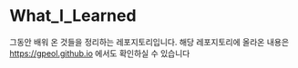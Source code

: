 # What_I_Learned
그동안 배워 온 것들을 정리하는 레포지토리입니다. 
해당 레포지토리에 올라온 내용은 <link>https://gpeol.github.io</link> 에서도 확인하실 수 있습니다
